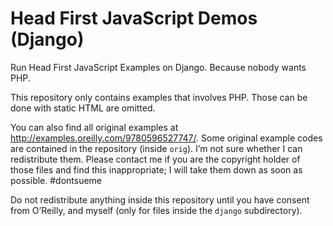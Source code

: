 # Head First JavaScript Demos (Django)

Run Head First JavaScript Examples on Django. Because nobody wants PHP.

This repository only contains examples that involves PHP. Those can be done with static HTML are omitted.

You can also find all original examples at <http://examples.oreilly.com/9780596527747/>. Some original example codes are contained in the repository (inside `orig`). I’m not sure whether I can redistribute them. Please contact me if you are the copyright holder of those files and find this inappropriate; I will take them down as soon as possible. #dontsueme

Do not redistribute anything inside this repository until you have consent from O’Reilly, and myself (only for files inside the `django` subdirectory).
